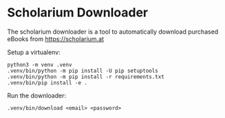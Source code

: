 # Scholarium Downloader

The scholarium downloader is a tool to automatically
download purchased eBooks from https://scholarium.at

Setup a virtualenv:

    python3 -m venv .venv
    .venv/bin/python -m pip install -U pip setuptools
    .venv/bin/python -m pip install -r requirements.txt
    .venv/bin/pip install -e .

Run the downloader:

    .venv/bin/download <email> <password>
